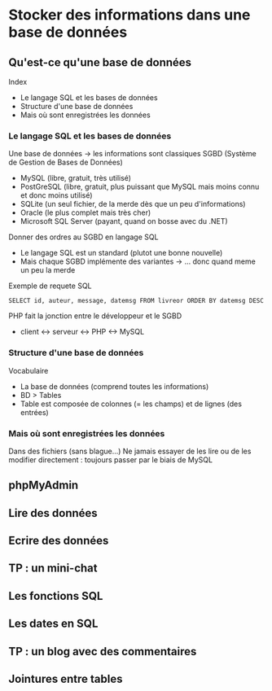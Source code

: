# Stocker des informations dans une base de données 
## Qu'est-ce qu'une base de données 
Index 
* Le langage SQL et les bases de données 
* Structure d'une base de données 
* Mais où sont enregistrées les données 

### Le langage SQL et les bases de données 
Une base de données -> les informations sont classiques 
SGBD (Système de Gestion de Bases de Données)
* MySQL (libre, gratuit, très utilisé)
* PostGreSQL (libre, gratuit, plus puissant que MySQL mais moins connu et donc moins utilisé) 
* SQLite (un seul fichier, de la merde dès que un peu d'informations) 
* Oracle (le plus complet mais très cher) 
* Microsoft SQL Server (payant, quand on bosse avec du .NET) 

Donner des ordres au SGBD en langage SQL 
* Le langage SQL est un standard (plutot une bonne nouvelle) 
* Mais chaque SGBD implémente des variantes -> ... donc quand meme un peu la merde 

Exemple de requete SQL 
```
SELECT id, auteur, message, datemsg FROM livreor ORDER BY datemsg DESC
```

PHP fait la jonction entre le développeur et le SGBD 
* client <-> serveur <-> PHP <-> MySQL 

### Structure d'une base de données 
Vocabulaire 
* La base de données (comprend toutes les informations) 
* BD > Tables 
* Table est composée de colonnes (= les champs) et de lignes (des entrées) 

### Mais où sont enregistrées les données 
Dans des fichiers (sans blague...) 
Ne jamais essayer de les lire ou de les modifier directement : toujours passer par le biais de MySQL 



## phpMyAdmin 
## Lire des données 
## Ecrire des données 
## TP : un mini-chat 
## Les fonctions SQL 
## Les dates en SQL 
## TP : un blog avec des commentaires 
## Jointures entre tables 